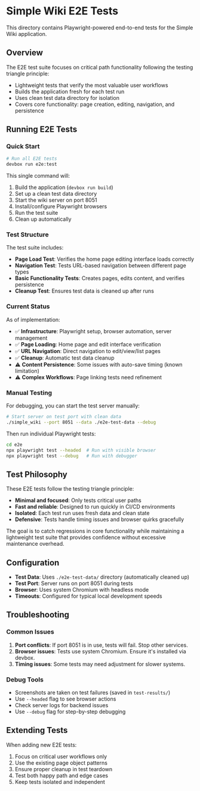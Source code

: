 # Simple Wiki E2E Tests

This directory contains Playwright-powered end-to-end tests for the Simple Wiki application.

## Overview

The E2E test suite focuses on critical path functionality following the testing triangle principle:

- Lightweight tests that verify the most valuable user workflows
- Builds the application fresh for each test run
- Uses clean test data directory for isolation
- Covers core functionality: page creation, editing, navigation, and persistence

## Running E2E Tests

### Quick Start

```bash
# Run all E2E tests
devbox run e2e:test
```

This single command will:

1. Build the application (`devbox run build`)
2. Set up a clean test data directory
3. Start the wiki server on port 8051
4. Install/configure Playwright browsers
5. Run the test suite
6. Clean up automatically

### Test Structure

The test suite includes:

- **Page Load Test**: Verifies the home page editing interface loads correctly
- **Navigation Test**: Tests URL-based navigation between different page types  
- **Basic Functionality Tests**: Creates pages, edits content, and verifies persistence
- **Cleanup Test**: Ensures test data is cleaned up after runs

### Current Status

As of implementation:

- ✅ **Infrastructure**: Playwright setup, browser automation, server management
- ✅ **Page Loading**: Home page and edit interface verification
- ✅ **URL Navigation**: Direct navigation to edit/view/list pages
- ✅ **Cleanup**: Automatic test data cleanup
- ⚠️ **Content Persistence**: Some issues with auto-save timing (known limitation)
- ⚠️ **Complex Workflows**: Page linking tests need refinement

### Manual Testing

For debugging, you can start the test server manually:

```bash
# Start server on test port with clean data
./simple_wiki --port 8051 --data ./e2e-test-data --debug
```

Then run individual Playwright tests:

```bash
cd e2e
npx playwright test --headed  # Run with visible browser
npx playwright test --debug   # Run with debugger
```

## Test Philosophy

These E2E tests follow the testing triangle principle:

- **Minimal and focused**: Only tests critical user paths
- **Fast and reliable**: Designed to run quickly in CI/CD environments  
- **Isolated**: Each test run uses fresh data and clean state
- **Defensive**: Tests handle timing issues and browser quirks gracefully

The goal is to catch regressions in core functionality while maintaining a lightweight test suite that provides confidence without excessive maintenance overhead.

## Configuration

- **Test Data**: Uses `./e2e-test-data/` directory (automatically cleaned up)
- **Test Port**: Server runs on port 8051 during tests
- **Browser**: Uses system Chromium with headless mode
- **Timeouts**: Configured for typical local development speeds

## Troubleshooting

### Common Issues

1. **Port conflicts**: If port 8051 is in use, tests will fail. Stop other services.
2. **Browser issues**: Tests use system Chromium. Ensure it's installed via devbox.
3. **Timing issues**: Some tests may need adjustment for slower systems.

### Debug Tools

- Screenshots are taken on test failures (saved in `test-results/`)
- Use `--headed` flag to see browser actions
- Check server logs for backend issues
- Use `--debug` flag for step-by-step debugging

## Extending Tests

When adding new E2E tests:

1. Focus on critical user workflows only
2. Use the existing page object patterns
3. Ensure proper cleanup in test teardown
4. Test both happy path and edge cases
5. Keep tests isolated and independent
